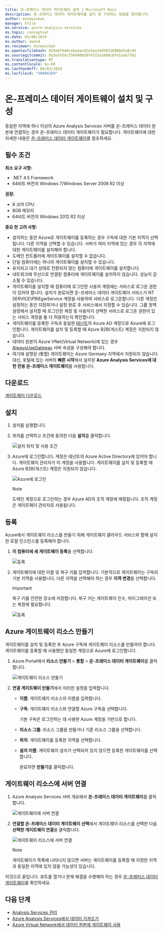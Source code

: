 ```yaml
---
title: 온-프레미스 데이터 게이트웨이 설치 | Microsoft Docs
description: 온-프레미스 데이터 게이트웨이를 설치 및 구성하는 방법을 알아봅니다.
author: minewiskan
manager: kfile
ms.service: azure-analysis-services
ms.topic: conceptual
ms.date: 01/08/2019
ms.author: owend
ms.reviewer: minewiskan
ms.openlocfilehash: 629a97048ceba4ac02e3aa1dd59310980e5a0c95
ms.sourcegitcommit: 0a3efe5dcf56498010f4733a1600c8fe51eb7701
ms.translationtype: MT
ms.contentlocale: ko-KR
ms.lasthandoff: 04/03/2019
ms.locfileid: "58894169"
---
```

# <a name="install-and-configure-an-on-premises-data-gateway"></a>온-프레미스 데이터 게이트웨이 설치 및 구성

동일한 지역에 하나 이상의 Azure Analysis Services 서버를 온-프레미스 데이터 원본에 연결하는 경우 온-프레미스 데이터 게이트웨이가 필요합니다. 게이트웨이에 대한 자세한 내용은 [온-프레미스 데이터 게이트웨이](analysis-services-gateway.md)를 참조하세요.

## <a name="prerequisites"></a>필수 조건

**최소 요구 사항:**

* .NET 4.5 Framework
* 64비트 버전의 Windows 7/Windows Server 2008 R2 이상

**권장:**

* 8 코어 CPU
* 8GB 메모리
* 64비트 버전의 Windows 2012 R2 이상

**중요 한 고려 사항:**

* 설치하는 동안 Azure로 게이트웨이를 등록하는 경우 구독에 대한 기본 지역이 선택됩니다. 다른 지역을 선택할 수 있습니다. 서버가 여러 지역에 있는 경우 각 지역에 대한 게이트웨이를 설치해야 합니다. 
* 도메인 컨트롤러에 게이트웨이를 설치할 수 없습니다.
* 단일 컴퓨터에는 하나의 게이트웨이를 설치할 수 있습니다.
* 유지되고 대기 상태로 전환되지 않는 컴퓨터에 게이트웨이를 설치합니다.
* 네트워크에 무선으로 연결된 컴퓨터에 게이트웨이를 설치하지 않습니다. 성능이 감소될 수 있습니다.
* 게이트웨이를 설치할 때 컴퓨터에 로그인한 사용자 계정에는 서비스로 로그온 권한이 있어야 합니다. 설치가 완료되면 온-프레미스 데이터 게이트웨이 서비스가 NT SERVICE\PBIEgwService 계정을 사용하여 서비스로 로그온합니다. 다른 계정은 설정하는 동안 지정하거나 설정 완료 후 서비스에서 지정할 수 있습니다. 그룹 정책 설정에서 설치할 때 로그인한 계정 및 사용자가 선택한 서비스로 로그온 권한이 있는 서비스 계정을 둘 다 허용하는지 확인합니다.
* 게이트웨이를 등록한 구독과 동일한 [테넌트](/previous-versions/azure/azure-services/jj573650(v=azure.100)#BKMK_WhatIsAnAzureADTenant)의 Azure AD 계정으로 Azure에 로그인합니다. 게이트웨이를 설치 및 등록할 때 Azure B2B(게스트) 계정은 지원되지 않습니다.
* 데이터 원본이 Azure VNet(Virtual Network)에 있는 경우 [AlwaysUseGateway](analysis-services-vnet-gateway.md) 서버 속성을 구성해야 합니다.
* 여기에 설명된 (통합) 게이트웨이는 Azure Germany 지역에서 지원되지 않습니다. 대신, 포털에 있는 서버의 **빠른 시작**에서 설치된 **Azure Analysis Services에 대한 전용 온-프레미스 게이트웨이**를 사용합니다. 


## <a name="download"></a>다운로드

 [게이트웨이 다운로드](https://aka.ms/azureasgateway)

## <a name="install"></a>설치

1. 설치를 실행합니다.

2. 위치를 선택하고 조건에 동의한 다음 **설치**를 클릭합니다.

   ![설치 위치 및 사용 조건](media/analysis-services-gateway-install/aas-gateway-installer-accept.png)

3. Azure에 로그인합니다. 계정은 테넌트의 Azure Active Directory에 있어야 합니다. 게이트웨이 관리자가 이 계정을 사용합니다. 게이트웨이를 설치 및 등록할 때 Azure B2B(게스트) 계정은 지원되지 않습니다.

   ![Azure에 로그인](media/analysis-services-gateway-install/aas-gateway-installer-account.png)

   > [!NOTE]
   > 도메인 계정으로 로그인하는 경우 Azure AD의 조직 계정에 매핑됩니다. 조직 계정은 게이트웨이 관리자로 사용됩니다.

## <a name="register"></a>등록

Azure에서 게이트웨이 리소스를 만들기 위해 게이트웨이 클라우드 서비스와 함께 설치한 로컬 인스턴스를 등록해야 합니다. 

1.  **이 컴퓨터에 새 게이트웨이 등록**을 선택합니다.

    ![등록](media/analysis-services-gateway-install/aas-gateway-register-new.png)

2. 게이트웨이에 대한 이름 및 복구 키를 입력합니다. 기본적으로 게이트웨이는 구독의 기본 지역을 사용합니다. 다른 지역을 선택해야 하는 경우 **지역 변경**을 선택합니다.

    > [!IMPORTANT]
    > 복구 키를 안전한 장소에 저장합니다. 복구 키는 게이트웨이 인수, 마이그레이션 또는 복원에 필요합니다. 

   ![등록](media/analysis-services-gateway-install/aas-gateway-register-name.png)


## <a name="create-resource"></a>Azure 게이트웨이 리소스 만들기

게이트웨이를 설치 및 등록한 후 Azure 구독에 게이트웨이 리소스를 만들어야 합니다. 게이트웨이를 등록할 때 사용했던 동일한 계정으로 Azure에 로그인합니다.

1. Azure Portal에서 **리소스 만들기** > **통합** > **온-프레미스 데이터 게이트웨이**를 클릭합니다.

   ![게이트웨이 리소스 만들기](media/analysis-services-gateway-install/aas-gateway-new-azure-resource.png)

2. **연결 게이트웨이 만들기**에서 이러한 설정을 입력합니다.

   * **이름**: 게이트웨이 리소스의 이름을 입력합니다. 

   * **구독**: 게이트웨이 리소스와 연결할 Azure 구독을 선택합니다. 
   
     기본 구독은 로그인하는 데 사용한 Azure 계정을 기반으로 합니다.

   * **리소스 그룹**: 리소스 그룹을 만들거나 기존 리소스 그룹을 선택합니다.

   * **위치**: 게이트웨이를 등록한 지역을 선택합니다.

   * **설치 이름**: 게이트웨이 설치가 선택되어 있지 않으면 등록한 게이트웨이를 선택합니다. 

     완료하면 **만들기**를 클릭합니다.

## <a name="connect-servers"></a>게이트웨이 리소스에 서버 연결

1. Azure Analysis Services 서버 개요에서 **온-프레미스 데이터 게이트웨이**를 클릭합니다.

   ![게이트웨이에 서버 연결](media/analysis-services-gateway-install/aas-gateway-connect-server.png)

2. **연결할 온-프레미스 데이터 게이트웨이 선택**에서 게이트웨이 리소스를 선택한 다음 **선택한 게이트웨이 연결**을 클릭합니다.

   ![게이트웨이 리소스에 서버 연결](media/analysis-services-gateway-install/aas-gateway-connect-resource.png)

    > [!NOTE]
    > 게이트웨이가 목록에 나타나지 않으면 서버는 게이트웨이를 등록할 때 지정한 지역과 동일한 지역에 있지 않을 가능성이 있습니다. 

이것으로 끝입니다. 포트를 열거나 문제 해결을 수행해야 하는 경우 [온-프레미스 데이터 게이트웨이](analysis-services-gateway.md)를 확인하세요.

## <a name="next-steps"></a>다음 단계

* [Analysis Services 관리](analysis-services-manage.md)   
* [Azure Analysis Services에서 데이터 가져오기](analysis-services-connect.md)   
* [Azure Virtual Network에서 데이터 원본에 게이트웨이 사용](analysis-services-vnet-gateway.md)
